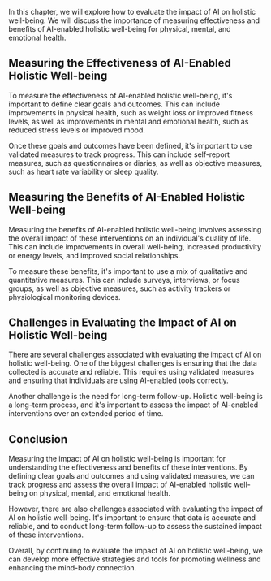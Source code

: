 

In this chapter, we will explore how to evaluate the impact of AI on holistic well-being. We will discuss the importance of measuring effectiveness and benefits of AI-enabled holistic well-being for physical, mental, and emotional health.

Measuring the Effectiveness of AI-Enabled Holistic Well-being
-------------------------------------------------------------

To measure the effectiveness of AI-enabled holistic well-being, it's important to define clear goals and outcomes. This can include improvements in physical health, such as weight loss or improved fitness levels, as well as improvements in mental and emotional health, such as reduced stress levels or improved mood.

Once these goals and outcomes have been defined, it's important to use validated measures to track progress. This can include self-report measures, such as questionnaires or diaries, as well as objective measures, such as heart rate variability or sleep quality.

Measuring the Benefits of AI-Enabled Holistic Well-being
--------------------------------------------------------

Measuring the benefits of AI-enabled holistic well-being involves assessing the overall impact of these interventions on an individual's quality of life. This can include improvements in overall well-being, increased productivity or energy levels, and improved social relationships.

To measure these benefits, it's important to use a mix of qualitative and quantitative measures. This can include surveys, interviews, or focus groups, as well as objective measures, such as activity trackers or physiological monitoring devices.

Challenges in Evaluating the Impact of AI on Holistic Well-being
----------------------------------------------------------------

There are several challenges associated with evaluating the impact of AI on holistic well-being. One of the biggest challenges is ensuring that the data collected is accurate and reliable. This requires using validated measures and ensuring that individuals are using AI-enabled tools correctly.

Another challenge is the need for long-term follow-up. Holistic well-being is a long-term process, and it's important to assess the impact of AI-enabled interventions over an extended period of time.

Conclusion
----------

Measuring the impact of AI on holistic well-being is important for understanding the effectiveness and benefits of these interventions. By defining clear goals and outcomes and using validated measures, we can track progress and assess the overall impact of AI-enabled holistic well-being on physical, mental, and emotional health.

However, there are also challenges associated with evaluating the impact of AI on holistic well-being. It's important to ensure that data is accurate and reliable, and to conduct long-term follow-up to assess the sustained impact of these interventions.

Overall, by continuing to evaluate the impact of AI on holistic well-being, we can develop more effective strategies and tools for promoting wellness and enhancing the mind-body connection.
